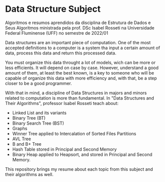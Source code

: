 # Data Structure Subject
Algoritmos e resumos aprendidos da disciplina de Estrutura de Dados e Seus Algoritmos ministrada pela prof. DSc Isabel Rosseti na Universidade Federal Fluminense (UFF) no semestre de 2022/01

Data structures are an important piece of computation. One of the most accepted definitions to a computer is a system tha input a certain amount of data, process this data and return this processed data.

You must organize this data throught a lot of models, wich can be more or less efficients. It will depend on case by case. However, understand a good amount of them, at least the best known, is a key to someone who will be capable of organize this data with more efficiency and, with that, be a step closer to be a good programmer.

With that in mind, a discipline of Data Structures in majors and minors related to computation is more than fundamental. In "Data Structures and Their Algorithms", professor Isabel Rosseti teach about: 
- Linked List and its variants
- Binary Tree (BT)
- Binary Search Tree (BST)
- Graphs
- Winner Tree applied to Intercalation of Sorted Files Partitions
- AVL Tree
- B and B+ Tree
- Hash Table stored in Principal and Second Memory
- Binary Heap applied to Heapsort, and stored in Principal and Second Memory.

This repository brings my resume about each topic from this subject and their algorithms as well.

